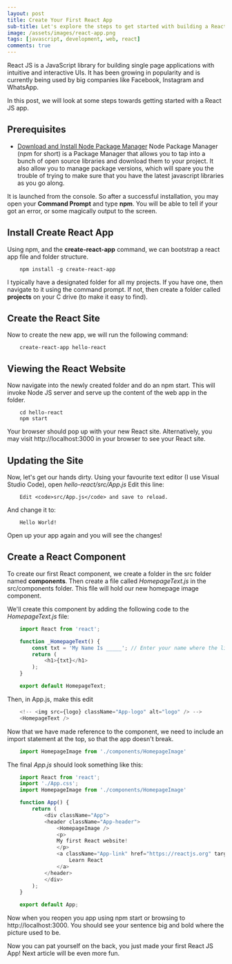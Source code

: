 ```yaml
---
layout: post
title: Create Your First React App
sub-title: Let's explore the steps to get started with building a React 
image: /assets/images/react-app.png
tags: [javascript, development, web, react]
comments: true
---
```


React JS is a JavaScript library for building single page applications with intuitive and interactive UIs. It has been growing in popularity and is currently being used by big companies like Facebook, Instagram and WhatsApp.

In this post, we will look at some steps towards getting started with a React JS app. 

## Prerequisites 
- [Download and Install Node Package Manager](https://www.npmjs.com/get-npm)
Node Package Manager (npm for short) is a Package Manager that allows you to tap into a bunch of open source libraries and download them to your project. It also allow you to manage package versions, which will spare you the trouble of trying to make sure that you have the latest javascript libraries as you go along. 

It is launched from the console. So after a successful installation, you may open your **Command Prompt** and type **npm**. You will be able to tell if your got an error, or some magically output to the screen. 

## Install Create React App
Using npm, and the **create-react-app** command, we can bootstrap a react app file and folder structure. 
```
    npm install -g create-react-app     
``` 
I typically have a designated folder for all my projects. If you have one, then navigate to it using the command prompt. If not, then create a folder called **projects** on your C drive (to make it easy to find). 

## Create the React Site
Now to create the new app, we will run the following command:
```
    create-react-app hello-react
```

## Viewing the React Website
Now navigate into the newly created folder and do an npm start. This will invoke Node JS server and serve up the content of the web app in the folder. 
```
    cd hello-react
    npm start
```

Your browser should pop up with your new React site. Alternatively, you may visit http://localhost:3000 in your browser to see your React site. 

## Updating the Site
Now, let's get our hands dirty. Using your favourite text editor (I use Visual Studio Code), open _hello-react/src/App.js_
Edit this line:
```
    Edit <code>src/App.js</code> and save to reload.
```
And change it to:
```
    Hello World!
```

Open up your app again and you will see the changes!

## Create a React Component
To create our first React component, we create a folder in the src folder named **components**. Then create a file called _HomepageText.js_ in the src/components folder. This file will hold our new homepage image component.

We'll create this component by adding the following code to the _HomepageText.js_ file:
```js
    import React from 'react';

    function _HomepageText() {
        const txt = 'My Name Is _____'; // Enter your name where the line is
        return (
            <h1>{txt}</h1>
        );
    }

    export default HomepageText;
```
Then, in App.js, make this edit 
```js
    <!-- <img src={logo} className="App-logo" alt="logo" /> -->
    <HomepageText />
```
Now that we have made reference to the component, we need to include an import statement at the top, so that the app doesn't break. 
```js
    import HomepageImage from './components/HomepageImage'
```

The final _App.js_ should look something like this:
```js
    import React from 'react';
    import './App.css';
    import HomepageImage from './components/HomepageImage'

    function App() {
        return (
            <div className="App">
            <header className="App-header">
                <HomepageImage />
                <p>
                My first React website!
                </p>
                <a className="App-link" href="https://reactjs.org" target="_blank" rel="noopener noreferrer" >
                    Learn React
                </a>
            </header>
            </div>
        );
    }

    export default App;
```

Now when you reopen you app using npm start or browsing to http://localhost:3000. You should see your sentence big and bold where the picture used to be. 

Now you can pat yourself on the back, you just made your first React JS App! Next article will be even more fun.